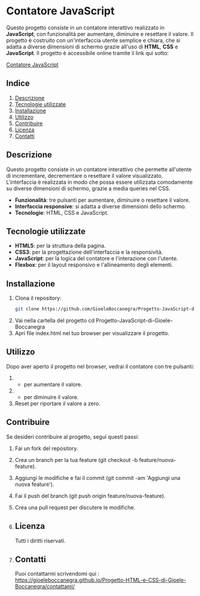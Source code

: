 # Contatore JavaScript

Questo progetto consiste in un contatore interattivo realizzato in **JavaScript**, con funzionalità per aumentare, diminuire e resettare il valore. Il progetto è costruito con un'interfaccia utente semplice e chiara, che si adatta a diverse dimensioni di schermo grazie all'uso di **HTML**, **CSS** e **JavaScript**. Il progetto è accessibile online tramite il link qui sotto:

[Contatore JavaScript](https://contatorejsgioeleboccanegra.netlify.app/)

## Indice

1. [Descrizione](#descrizione)
2. [Tecnologie utilizzate](#tecnologie-utilizzate)
3. [Installazione](#installazione)
4. [Utilizzo](#utilizzo)
5. [Contribuire](#contribuire)
6. [Licenza](#licenza)
7. [Contatti](#contatti)

## Descrizione

Questo progetto consiste in un contatore interattivo che permette all'utente di incrementare, decrementare o resettare il valore visualizzato. L'interfaccia è realizzata in modo che possa essere utilizzata comodamente su diverse dimensioni di schermo, grazie a media queries nel CSS.

- **Funzionalità**: tre pulsanti per aumentare, diminuire o resettare il valore.
- **Interfaccia responsive**: si adatta a diverse dimensioni dello schermo.
- **Tecnologie**: HTML, CSS e JavaScript.

## Tecnologie utilizzate

- **HTML5**: per la struttura della pagina.
- **CSS3**: per la progettazione dell'interfaccia e la responsività.
- **JavaScript**: per la logica del contatore e l'interazione con l'utente.
- **Flexbox**: per il layout responsivo e l'allineamento degli elementi.

## Installazione

1. Clona il repository:
   ```bash
   git clone https://github.com/GioeleBoccanegra/Progetto-JavaScript-di-Gioele-Boccanegra.git
2. Vai nella cartella del progetto
      cd Progetto-JavaScript-di-Gioele-Boccanegra
3. Apri file index.html nel tuo browser per visualizzare il progetto.

## Utilizzo

Dopo aver aperto il progetto nel browser, vedrai il contatore con tre pulsanti:

1. + per aumentare il valore.
2. - per diminuire il valore.
3. Reset per riportare il valore a zero.

## Contribuire
Se desideri contribuire al progetto, segui questi passi:

1. Fai un fork del repository.
2. Crea un branch per la tua feature (git checkout -b feature/nuova-feature).
3. Aggiungi le modifiche e fai il commit (git commit -am 'Aggiungi una nuova feature').
4. Fai il push del branch (git push origin feature/nuova-feature).
5. Crea una pull request per discutere le modifiche.

6. ## Licenza
   Tutti i diritti riservati.


8. ## Contatti
   Puoi contattarmi scrivendomi qui : https://gioeleboccanegra.github.io/Progetto-HTML-e-CSS-di-Gioele-Boccanegra/contattami/

